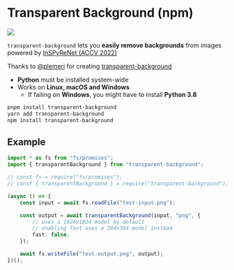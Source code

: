 # Transparent Background (npm)

[![](https://img.shields.io/npm/v/transparent-background)](https://www.npmjs.com/package/transparent-background)

`transparent-background` lets you **easily remove backgrounds** from images powered by [InSPyReNet (ACCV 2022)](https://github.com/plemeri/InSPyReNet)

Thanks to [@plemeri](https://github.com/plemeri/) for creating [transparent-background](https://github.com/plemeri/transparent-background)

-   **Python** must be installed system-wide
-   Works on **Linux, macOS and Windows**
    -   If failing on **Windows**, you might have to install **Python 3.8**

```bash
pnpm install transparent-background
yarn add transparent-background
npm install transparent-background
```

## Example

```ts
import * as fs from "fs/promises";
import { transparentBackground } from "transparent-background";

// const fs = require("fs/promises");
// const { transparentBackground } = require("transparent-background");

(async () => {
	const input = await fs.readFile("test-input.png");

	const output = await transparentBackground(input, "png", {
		// uses a 1024x1024 model by default
		// enabling fast uses a 384x384 model instead
		fast: false,
	});

	await fs.writeFile("test-output.png", output);
})();
```
